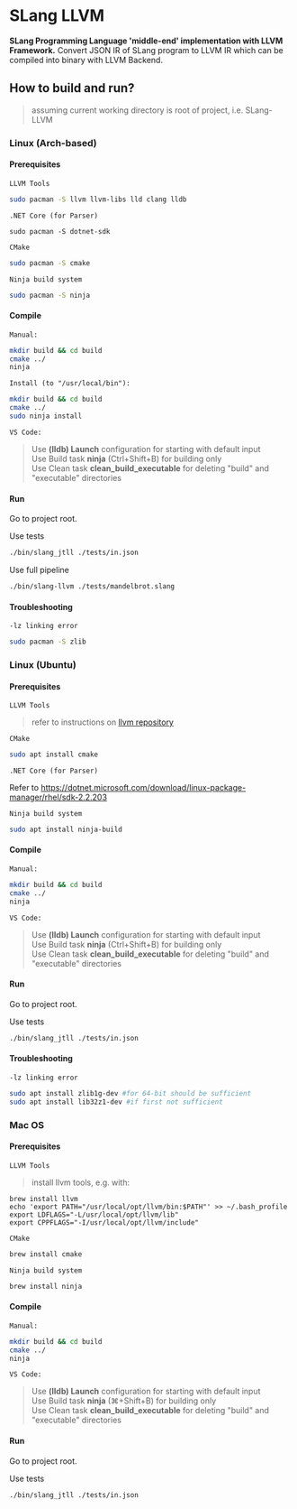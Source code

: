 # SLang LLVM

**SLang Programming Language 'middle-end' implementation with LLVM Framework.**
Convert JSON IR of SLang program to LLVM IR which can be compiled into binary with LLVM Backend.

## How to build and run?
>assuming current working directory is root of project, i.e. SLang-LLVM

### Linux (Arch-based)
#### Prerequisites
`LLVM Tools`
```bash
sudo pacman -S llvm llvm-libs lld clang lldb
```

`.NET Core (for Parser)`
```
sudo pacman -S dotnet-sdk
```

`CMake`
```bash
sudo pacman -S cmake
```
`Ninja build system`
```bash
sudo pacman -S ninja
```

#### Compile

`Manual:`
```bash
mkdir build && cd build
cmake ../
ninja
```

`Install (to "/usr/local/bin"):`
```bash
mkdir build && cd build
cmake ../
sudo ninja install
```

`VS Code:`
>Use **(lldb) Launch** configuration for starting with default input\
>Use Build task **ninja** (Ctrl+Shift+B) for building only\
>Use Clean task **clean_build_executable** for deleting "build" and "executable" directories 
#### Run
Go to project root.

Use tests
```bash
./bin/slang_jtll ./tests/in.json
```

Use full pipeline
```bash
./bin/slang-llvm ./tests/mandelbrot.slang
```
#### Troubleshooting
`-lz linking error`
```bash
sudo pacman -S zlib
```


### Linux (Ubuntu)
#### Prerequisites
`LLVM Tools`
>refer to instructions on [llvm repository](https://apt.llvm.org/)

`CMake`
```bash
sudo apt install cmake
```

`.NET Core (for Parser)`

Refer to 
https://dotnet.microsoft.com/download/linux-package-manager/rhel/sdk-2.2.203


`Ninja build system`
```bash
sudo apt install ninja-build
```

#### Compile

`Manual:`
```bash
mkdir build && cd build
cmake ../
ninja
```

`VS Code:`
>Use **(lldb) Launch** configuration for starting with default input\
>Use Build task **ninja** (Ctrl+Shift+B) for building only\
>Use Clean task **clean_build_executable** for deleting "build" and "executable" directories 
#### Run
Go to project root.

Use tests
```bash
./bin/slang_jtll ./tests/in.json
```
#### Troubleshooting
`-lz linking error`
```bash
sudo apt install zlib1g-dev #for 64-bit should be sufficient
sudo apt install lib32z1-dev #if first not sufficient 
```

### Mac OS

#### Prerequisites
`LLVM Tools`
>install llvm tools, e.g. with:
```shell
brew install llvm
echo 'export PATH="/usr/local/opt/llvm/bin:$PATH"' >> ~/.bash_profile
export LDFLAGS="-L/usr/local/opt/llvm/lib"
export CPPFLAGS="-I/usr/local/opt/llvm/include"
```

`CMake`
```bash
brew install cmake
```
`Ninja build system`
```bash
brew install ninja
```
#### Compile

`Manual:`
```bash
mkdir build && cd build
cmake ../
ninja
```
`VS Code:`
>Use **(lldb) Launch** configuration for starting with default input\
>Use Build task **ninja** (⌘+Shift+B) for building only\
>Use Clean task **clean_build_executable** for deleting "build" and "executable" directories 
#### Run
Go to project root.

Use tests
```bash
./bin/slang_jtll ./tests/in.json
```